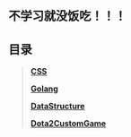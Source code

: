 ## 不学习就没饭吃！！！

## 目录
> **[CSS](https://github.com/alatzr/study/blob/master/web/css/CSS.md)**
>
> **[Golang](https://github.com/alatzr/study/blob/master/Golang/Golang.md)**
> 
> **[DataStructure](https://github.com/alatzr/study/blob/master/python_study/data_structure/data_structure.md)**
>
> **[Dota2CustomGame](https://github.com/alatzr/study/blob/master/dota2_custom_game_study/dota2_custom_game_study.md)**
